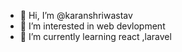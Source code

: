- 👋 Hi, I’m @karanshriwastav
- 👀 I’m interested in web devlopment
- 🌱 I’m currently learning react ,laravel


<!---
karanshriwastav/karanshriwastav is a ✨ special ✨ repository because its `README.md` (this file) appears on your GitHub profile.
You can click the Preview link to take a look at your changes.
--->
